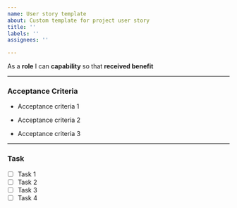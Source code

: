 ```yaml
---
name: User story template
about: Custom template for project user story
title: ''
labels: ''
assignees: ''

---
```


As a **role** I can **capability** so that **received benefit**

---

### Acceptance Criteria 

- Acceptance criteria 1

- Acceptance criteria 2

- Acceptance criteria 3

---

### Task

- [ ]  Task 1
- [ ]  Task 2
- [ ]  Task 3
- [ ]  Task 4
